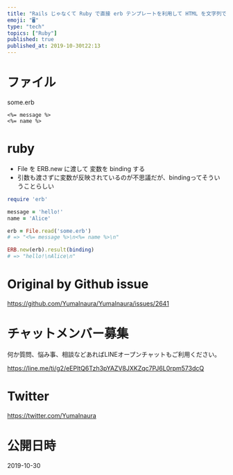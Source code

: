```yaml
---
title: "Rails じゃなくて Ruby で直接 erb テンプレートを利用して HTML を文字列で得る一番簡単な例 ( #ruby )"
emoji: "🖥"
type: "tech"
topics: ["Ruby"]
published: true
published_at: 2019-10-30t22:13
---
```


# ファイル

some.erb

```
<%= message %>
<%= name %>

```

# ruby

- File を ERB.new に渡して 変数を binding する
- 引数も渡さずに変数が反映されているのが不思議だが、bindingってそういうことらしい

```rb
require 'erb'

message = 'hello!'
name = 'Alice'

erb = File.read('some.erb')
# => "<%= message %>\n<%= name %>\n"

ERB.new(erb).result(binding)
# => "hello!\nAlice\n"
```

# Original by Github issue

https://github.com/YumaInaura/YumaInaura/issues/2641








<!-- Update From Qiita API -->

# チャットメンバー募集


何か質問、悩み事、相談などあればLINEオープンチャットもご利用ください。

https://line.me/ti/g2/eEPltQ6Tzh3pYAZV8JXKZqc7PJ6L0rpm573dcQ





# Twitter


https://twitter.com/YumaInaura


<!-- Update From Qiita API -->



# 公開日時

2019-10-30

